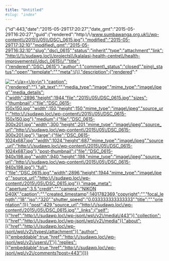 ```yaml
---
title: "Untitled"
#slug: "index"
---
```


{"id":443,"date":"2015-05-29T17:20:27","date\_gmt":"2015-05-29T16:20:27","guid":{"rendered":"http:\\/\\/www.sumbawanga.org.uk\\/wp-content\\/2015\\/05\\/DSC\_0615.jpg"},"modified":"2015-05-29T17:32:10","modified\_gmt":"2015-05-29T16:32:10","slug":"dsc\_0615","status":"inherit","type":"attachment","link":"http:\\/\\/sudawp.loc\\/projects\\/kalalasi-health-centre\\/health-improvements\\/dsc\_0615\\/","title":{"rendered":"DSC\_0615"},"author":1,"comment\_status":"closed","ping\_status":"open","template":"","meta":\[\],"description":{"rendered":"

[![\"\"](\"http:\/\/sudawp.loc\/wp-content\/2015\/05\/DSC_0615-300x201.jpg\")<\\/a><\\/p>\\n"},"caption":{"rendered":""},"alt\_text":"","media\_type":"image","mime\_type":"image\\/jpeg","media\_details":{"width":2896,"height":1944,"file":"2015\\/05\\/DSC\_0615.jpg","sizes":{"thumbnail":{"file":"DSC\_0615-150x150.jpg","width":150,"height":150,"mime\_type":"image\\/jpeg","source\_url":"http:\\/\\/sudawp.loc\\/wp-content\\/2015\\/05\\/DSC\_0615-150x150.jpg"},"medium":{"file":"DSC\_0615-300x201.jpg","width":300,"height":201,"mime\_type":"image\\/jpeg","source\_url":"http:\\/\\/sudawp.loc\\/wp-content\\/2015\\/05\\/DSC\_0615-300x201.jpg"},"large":{"file":"DSC\_0615-1024x687.jpg","width":1024,"height":687,"mime\_type":"image\\/jpeg","source\_url":"http:\\/\\/sudawp.loc\\/wp-content\\/2015\\/05\\/DSC\_0615-1024x687.jpg"},"post-thumbnail":{"file":"DSC\_0615-940x198.jpg","width":940,"height":198,"mime\_type":"image\\/jpeg","source\_url":"http:\\/\\/sudawp.loc\\/wp-content\\/2015\\/05\\/DSC\_0615-940x198.jpg"},"full":{"file":"DSC\_0615.jpg","width":2896,"height":1944,"mime\_type":"image\\/jpeg","source\_url":"http:\\/\\/sudawp.loc\\/wp-content\\/2015\\/05\\/DSC\_0615.jpg"}},"image\_meta":{"aperture":3.5,"credit":"","camera":"NIKON D40X","caption":"","created\_timestamp":1401782369,"copyright":"","focal\_length":"18","iso":"320","shutter\_speed":"0.033333333333333","title":"","orientation":1}},"post":429,"source\_url":"http:\\/\\/sudawp.loc\\/wp-content\\/2015\\/05\\/DSC\_0615.jpg","\_links":{"self":\[{"href":"http:\\/\\/sudawp.loc\\/wp-json\\/wp\\/v2\\/media\\/443"}\],"collection":\[{"href":"http:\\/\\/sudawp.loc\\/wp-json\\/wp\\/v2\\/media"}\],"about":\[{"href":"http:\\/\\/sudawp.loc\\/wp-json\\/wp\\/v2\\/types\\/attachment"}\],"author":\[{"embeddable":true,"href":"http:\\/\\/sudawp.loc\\/wp-json\\/wp\\/v2\\/users\\/1"}\],"replies":\[{"embeddable":true,"href":"http:\\/\\/sudawp.loc\\/wp-json\\/wp\\/v2\\/comments?post=443"}\]}}](http:\/\/sudawp.loc\/wp-content\/2015\/05\/DSC_0615.jpg)